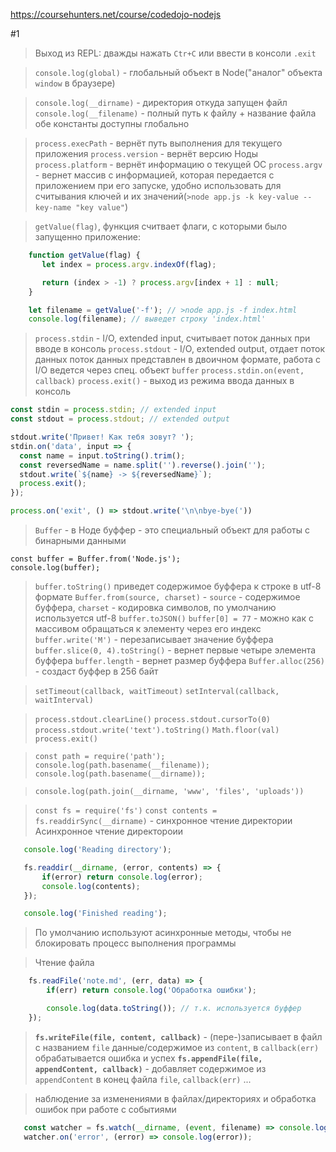 https://coursehunters.net/course/codedojo-nodejs

#1
 >Выход из REPL: дважды нажать `Ctr+C` или ввести в консоли `.exit`

 >`console.log(global)` - глобальный объект в Node("аналог" объекта `window` в браузере)

 >`console.log(__dirname)` - директория откуда запущен файл
 >`console.log(__filename)` - полный путь к файлу + название файла
 >обе константы доступны глобально


 >`process.execPath` - вернёт путь выполнения для текущего приложения
 >`process.version` - вернёт версию Ноды
 >`process.platform` - вернёт информацию о текущей ОС
 >`process.argv` - вернет массив с информацией, которая передается с приложением при его запуске, удобно использовать для считывания ключей и их значений(`>node app.js -k key-value --key-name "key value"`)

 >`getValue(flag)`, функция считвает флаги, с которыми было запущенно приложение:

 ```js
	 function getValue(flag) {
	 	let index = process.argv.indexOf(flag);

	 	return (index > -1) ? process.argv[index + 1] : null;
	 }

	 let filename = getValue('-f'); // >node app.js -f index.html
	 console.log(filename); // выведет строку 'index.html'
 ```

 >`process.stdin` - I/O, extended input, считывает поток данных при вводе в консоль
 >`process.stdout` - I/O, extended output, отдает поток данных
 >поток данных представлен в двоичном формате, работа с I/O ведется через спец. объект `buffer`
 >`process.stdin.on(event, callback)`
 >`process.exit()` - выход из режима ввода данных в консоль


```js
const stdin = process.stdin; // extended input
const stdout = process.stdout; // extended output

stdout.write('Привет! Как тебя зовут? ');
stdin.on('data', input => {
  const name = input.toString().trim();
  const reversedName = name.split('').reverse().join('');
  stdout.write(`${name} -> ${reversedName}`);
  process.exit();
});

process.on('exit', () => stdout.write('\n\nbye-bye('))
```

 >`Buffer` - в Ноде буффер - это специальный объект для работы с бинарными данными

 ```
 const buffer = Buffer.from('Node.js');
 console.log(buffer);
 ```

 >`buffer.toString()` приведет содержимое буффера к строке в utf-8 формате
 >`Buffer.from(source, charset)` - `source` - содержимое буффера, `charset` - кодировка символов, по умолчанию используется utf-8
 >`buffer.toJSON()`
 >`buffer[0] = 77` - можно как с массивом обращаться к элементу через его индекс
 >`buffer.write('M')` - перезаписывает значение буффера
 >`buffer.slice(0, 4).toString()` - вернет первые четыре элемента буффера
 >`buffer.length` - вернет размер буффера
 >`Buffer.alloc(256)` - создаст буффер в 256 байт


 >`setTimeout(callback, waitTimeout)`
 >`setInterval(callback, waitInterval)`

 >`process.stdout.clearLine()`
 >`process.stdout.cursorTo(0)`
 >`process.stdout.write('text').toString()`
 >`Math.floor(val)`
 >`process.exit()`

 >`const path = require('path');`
 >`console.log(path.basename(__filename));`
 >`console.log(path.basename(__dirname));`

 >`console.log(path.join(__dirname, 'www', 'files', 'uploads'))`


 >`const fs = require('fs')`
 >`const contents = fs.readdirSync(__dirname)` - синхронное чтение директории
 >Асинхронное чтение директороии

 ```js
 	console.log('Reading directory');

 	fs.readdir(__dirname, (error, contents) => {
 		if(error) return console.log(error);
 		console.log(contents);
 	});

 	console.log('Finished reading');
 ```

 >По умолчанию используют асинхронные методы, чтобы не блокировать процесс выполнения программы

 >Чтение файла

```js
	fs.readFile('note.md', (err, data) => {
		if(err) return console.log('Обработка ошибки');

		console.log(data.toString()); // т.к. используется буффер
	});
```

 >__`fs.writeFile(file, content, callback)`__ - (пере-)записывает в файл с названием `file` данные/содержимое из `content`, в `callback(err)` обрабатывается ошибка и успех
 >__`fs.appendFile(file, appendContent, callback)`__ - добавляет содержимое из `appendContent` в конец файла `file`, `callback(err)` ...

 >наблюдение за изменениями в файлах/директориях и обработка ошибок при работе с событиями

 ```js
	const watcher = fs.watch(__dirname, (event, filename) => console.log(`${filename}  ->  ${event}`));
	watcher.on('error', (error) => console.log(error));
 ```